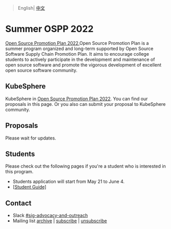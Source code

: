 > English| [中文](README_zh-CN.md)

# Summer OSPP 2022

[Open Source Promotion Plan 2022](https://summer-ospp.ac.cn/),Open Source Promotion Plan is a summer program organized and long-term supported by Open Source Software Supply Chain Promotion Plan. It aims to encourage college students to actively participate in the development and maintenance of open source software and promote the vigorous development of excellent open source software community.

## KubeSphere

KubeSphere in [Open Source Promotion Plan 2022](https://summer-ospp.ac.cn/#/org/projectlist). You can find our proposals in this page. Or you also can submit your proposal to KubeSphere community.

## Proposals

Please wait for updates.

## Students

Please check out the following pages if you're a student who is interested in this program.

* Students application will start from May 21 to June 4. 
* [[Student Guide\]](https://summer.iscas.ac.cn/help/en/student/)

## Contact

- Slack [#sig-advocacy-and-outreach](https://kubesphere.slack.com/messages/sig-advocacy-and-outreach)
- Mailing list [archive](https://groups.google.com/group/kubesphere-sig-advocacy-and-outreach/topics) | [subscribe](mailto:kubesphere-sig-advocacy-and-outreach+subscribe@googlegroups.com) | [unsubscribe](mailto:kubesphere-sig-advocacy-and-outreach+unsubscribe@googlegroups.com)


